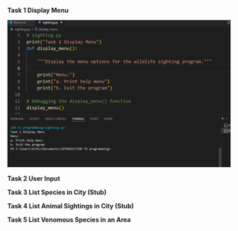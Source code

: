 **Task 1 Display Menu**

![name](./images/Task1.png)








**Task 2 User Input**










**Task 3 List Species in City (Stub)**








**Task 4 List Animal Sightings in City (Stub)**








**Task 5 List Venomous Species in an Area** 
